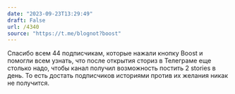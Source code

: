 ```yaml
---
date: "2023-09-23T13:29:49"
draft: False
url: /4340
source: "https://t.me/blognot?boost"
---
```


Спасибо всем 44 подписчикам, которые нажали кнопку Boost и помогли всем узнать, что после открытия сториз в Телеграме еще столько надо, чтобы канал получил возможность постить 2 stories в день. То есть достать подписчиков историями против их желания никак не получится.
